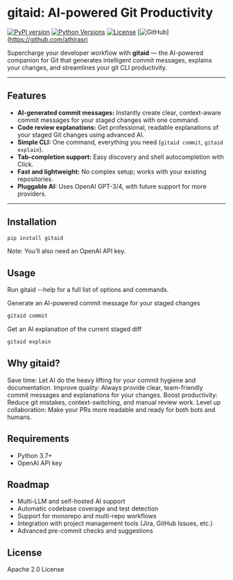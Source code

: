 # gitaid: AI-powered Git Productivity

[![PyPI version](https://img.shields.io/pypi/v/gitaid)](https://pypi.org/project/gitaid/)
[![Python Versions](https://img.shields.io/pypi/pyversions/gitaid)](https://pypi.org/project/gitaid/)
[![License](https://img.shields.io/pypi/l/gitaid)](https://pypi.org/project/gitaid/)
[![GitHub](https://img.shields.io/badge/GitHub-Repository-blue?logo=github)](https://github.com/athirasri

Supercharge your developer workflow with **gitaid** — the AI-powered companion for Git that generates intelligent commit messages, explains your changes, and streamlines your git CLI productivity.

---

## Features

- **AI-generated commit messages:** Instantly create clear, context-aware commit messages for your staged changes with one command.
- **Code review explanations:** Get professional, readable explanations of your staged Git changes using advanced AI.
- **Simple CLI:** One command, everything you need (`gitaid commit`, `gitaid explain`).
- **Tab-completion support:** Easy discovery and shell autocompletion with Click.
- **Fast and lightweight:** No complex setup; works with your existing repositories.
- **Pluggable AI:** Uses OpenAI GPT-3/4, with future support for more providers.

---

## Installation

```sh
pip install gitaid
```

Note: You’ll also need an OpenAI API key.

## Usage
Run gitaid --help for a full list of options and commands.

Generate an AI-powered commit message for your staged changes
```sh
gitaid commit
```

Get an AI explanation of the current staged diff
```sh
gitaid explain
```


## Why gitaid?
Save time: Let AI do the heavy lifting for your commit hygiene and documentation.
Improve quality: Always provide clear, team-friendly commit messages and explanations for your changes.
Boost productivity: Reduce git mistakes, context-switching, and manual review work.
Level up collaboration: Make your PRs more readable and ready for both bots and humans.

## Requirements
- Python 3.7+
- OpenAI API key

## Roadmap
- Multi-LLM and self-hosted AI support
- Automatic codebase coverage and test detection
- Support for monorepo and multi-repo workflows
- Integration with project management tools (Jira, GitHub Issues, etc.)
- Advanced pre-commit checks and suggestions

## License
Apache 2.0 License

